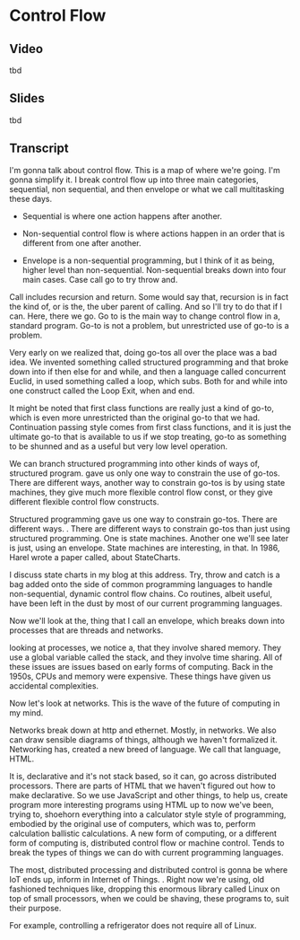 # Control Flow
## Video

tbd

## Slides
tbd


## Transcript

I'm gonna talk about control flow. This is a map of where we're going. I'm gonna simplify it. I break control flow up into three main categories, sequential, non sequential, and then envelope or what we call multitasking these days. 

- Sequential is where one action happens after another.

- Non-sequential control flow is where actions happen in an order that is different from one after another. 

- Envelope is a non-sequential programming, but I think of it as being,  higher level than non-sequential. Non-sequential breaks down into four main cases. Case call go to try throw and.

Call includes recursion and return. Some would say that,  recursion is in fact the kind of,  or is the,  the uber parent of calling. And so I'll try to do that if I can. Here, there we go. Go to is the main way to change control flow in a,  standard program. Go-to is not a problem, but unrestricted use of go-to is a problem.

Very early on we realized that,  doing go-tos all over the place was a bad idea. We invented something called structured programming and that broke down into if then else for and while, and then a language called concurrent Euclid,  in used something called a loop, which subs. Both for and while into one construct called the Loop Exit, when and end.

It might be noted that first class functions are really just a kind of go-to,  which is even more unrestricted than the original go-to that we had. Continuation passing style comes from first class functions,  and it is just the ultimate go-to that is available to us if we stop treating, go-to as something to be shunned and as a useful but very low level operation.

We can branch structured programming into other kinds of ways of,  structured program.  gave us only one way to constrain the use of go-tos. There are different ways,  another way to constrain go-tos is by using state machines, they give much more flexible control flow const, or they give different flexible control flow constructs.

Structured programming gave us one way to constrain go-tos. There are different ways. . There are different ways to constrain go-tos than just using structured programming. One is state machines. Another one we'll see later is just,  using an envelope. State machines are interesting,  in that. In 1986, Harel wrote a paper called,  about StateCharts.

I discuss state charts in my blog at this address. Try, throw and catch is a bag added onto the side of common programming languages to handle non-sequential,  dynamic control flow chains. Co routines, albeit useful, have been left in the dust by most of our current programming languages. 

Now we'll look at the,  thing that I call an envelope, which breaks down into processes that are threads and networks.

looking at processes,  we notice a,  that they involve shared memory. They use a global variable called the stack, and they involve time sharing. All of these issues are issues based on early forms of computing. Back in the 1950s, CPUs and memory were expensive. These things have given us accidental complexities.

Now let's look at networks. This is the wave of the future of computing in my mind. 

Networks break down at http  and ethernet. Mostly,  in networks. We also can draw sensible diagrams of things,  although we haven't formalized it.  Networking has,   created a new breed of language. We call that language, HTML.

It is,  declarative and it's not stack based, so it can,  go across distributed processors. There are parts of HTML that we haven't figured out how to make declarative. So we use JavaScript and other things,  to help us,  create program more interesting programs using HTML up to now we've been,  trying to,  shoehorn everything into a calculator style style of programming,  embodied by the original use of computers, which was to, perform calculation ballistic calculations. A new form of computing, or a different form of computing is,  distributed control flow or machine control. Tends to break the types of things we can do with current programming languages.

The most,  distributed processing and distributed control is gonna be where IoT ends up,  inform in Internet of Things. . Right now we're using,  old fashioned techniques like,  dropping this enormous library called Linux on top of small processors,  when we could be shaving,  these programs to,  suit their purpose.

For example, controlling a refrigerator does not require all of Linux.